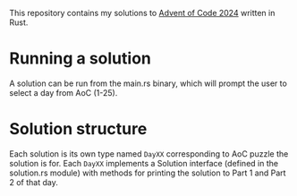 This repository contains my solutions to [Advent of Code 2024](https://adventofcode.com/2024) written in Rust.

# Running a solution
A solution can be run from the main.rs binary, which will prompt the user to select a day from AoC (1-25).

# Solution structure
Each solution is its own type named `DayXX` corresponding to AoC puzzle the solution is for. Each `DayXX` implements a Solution interface (defined in the solution.rs module) with methods for printing the solution to Part 1 and Part 2 of that day. 
